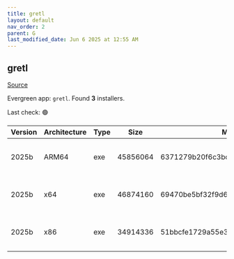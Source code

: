 ```yaml
---
title: gretl
layout: default
nav_order: 2
parent: G
last_modified_date: Jun 6 2025 at 12:55 AM
---
```


## gretl

[Source](http://gretl.sourceforge.net/)

Evergreen app: `gretl`. Found **3** installers.

Last check: 🟢

| Version | Architecture | Type | Size     | Md5                              | URI                                                                                                                                                                          |
| ------- | ------------ | ---- | -------- | -------------------------------- | ---------------------------------------------------------------------------------------------------------------------------------------------------------------------------- |
| 2025b   | ARM64        | exe  | 45856064 | 6371279b20f6c3bc459600707fc688cd | [https://ixpeering.dl.sourceforge.net/project/gretl/gretl/2025b/gretl-2025b-arm64.exe](https://ixpeering.dl.sourceforge.net/project/gretl/gretl/2025b/gretl-2025b-arm64.exe) |
| 2025b   | x64          | exe  | 46874160 | 69470be5bf32f9d6d61632d3de835b21 | [https://ixpeering.dl.sourceforge.net/project/gretl/gretl/2025b/gretl-2025b-64.exe](https://ixpeering.dl.sourceforge.net/project/gretl/gretl/2025b/gretl-2025b-64.exe)       |
| 2025b   | x86          | exe  | 34914336 | 51bbcfe1729a55e3d2aa7d42ec865008 | [https://ixpeering.dl.sourceforge.net/project/gretl/gretl/2025b/gretl-2025b-32.exe](https://ixpeering.dl.sourceforge.net/project/gretl/gretl/2025b/gretl-2025b-32.exe)       |
